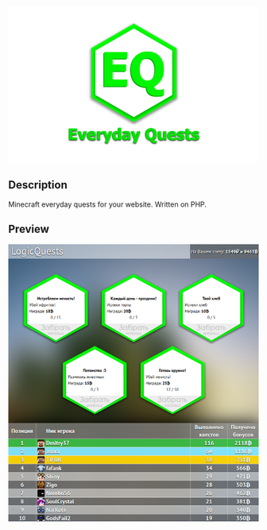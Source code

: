 <p align="center"><img src="https://github.com/yaroslav4167/MCPHPEQ/raw/master/logo.png"></p>

## Description
 Minecraft everyday quests for your website. Written on PHP.
 
## Preview 

<p align="center"><img src="https://github.com/yaroslav4167/MCPHPEQ/raw/master/preview.png"></p>